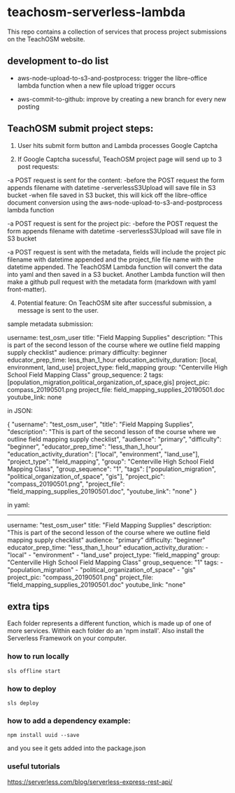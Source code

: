 # teachosm-serverless-lambda

This repo contains a collection of services that process project submissions on the TeachOSM website.

## development to-do list

- aws-node-upload-to-s3-and-postprocess: trigger the libre-office lambda function when a new file upload trigger occurs

- aws-commit-to-github: improve by creating a new branch for every new posting


## TeachOSM submit project steps:

1. User hits submit form button and Lambda processes Google Captcha

3. If Google Captcha sucessful, TeachOSM project page will send up to 3 post requests:

-a POST request is sent for the content:
  -before the POST request the form appends filename with datetime
  -serverlessS3Upload will save file in S3 bucket
  -when file saved in S3 bucket, this will kick off the libre-office document conversion using the aws-node-upload-to-s3-and-postprocess lambda function

-a POST request is sent for the project pic:
  -before the POST request the form appends filename with datetime
  -serverlessS3Upload will save file in S3 bucket

-a POST request is sent with the metadata, fields will include the project pic filename with datetime appended and the project_file file name with the datetime appended. The TeachOSM Lambda function will convert the data into yaml and then saved in a S3 bucket. Another Lambda function will then make a github pull request with the metadata form (markdown with yaml front-matter).

4. Potential feature: On TeachOSM site after successful submission, a message is sent to the user.

sample metadata submission:

username: test_osm_user
title: "Field Mapping Supplies"
description: "This is part of the second lesson of the course where we outline field mapping supply checklist"
audience: primary
difficulty: beginner
educator_prep_time: less_than_1_hour
education_activity_duration: [local, environment, land_use]
project_type: field_mapping
group: "Centerville High School Field Mapping Class"
group_sequence: 2
tags: [population_migration,political_organization_of_space,gis]
project_pic: compass_20190501.png
project_file: field_mapping_supplies_20190501.doc
youtube_link: none

in JSON:

{
  "username": "test_osm_user",
  "title": "Field Mapping Supplies",
  "description": "This is part of the second lesson of the course where we outline field mapping supply checklist",
  "audience": "primary",
  "difficulty": "beginner",
  "educator_prep_time": "less_than_1_hour",
  "education_activity_duration": ["local", "environment", "land_use"],
  "project_type": "field_mapping",
  "group": "Centerville High School Field Mapping Class",
  "group_sequence": "1",
  "tags": ["population_migration", "political_organization_of_space", "gis"],
  "project_pic": "compass_20190501.png",
  "project_file": "field_mapping_supplies_20190501.doc",
  "youtube_link": "none"
}

in yaml:

---
  username: "test_osm_user"
  title: "Field Mapping Supplies"
  description: "This is part of the second lesson of the course where we outline field mapping supply checklist"
  audience: "primary"
  difficulty: "beginner"
  educator_prep_time: "less_than_1_hour"
  education_activity_duration: 
    - "local"
    - "environment"
    - "land_use"
  project_type: "field_mapping"
  group: "Centerville High School Field Mapping Class"
  group_sequence: "1"
  tags: 
    - "population_migration"
    - "political_organization_of_space"
    - "gis"
  project_pic: "compass_20190501.png"
  project_file: "field_mapping_supplies_20190501.doc"
  youtube_link: "none"


## extra tips

Each folder represents a different function, which is made up of one of more services. Within each folder do an 'npm install'. Also install the Serverless Framework on your computer.

### how to run locally
```
sls offline start
```

### how to deploy
```
sls deploy
```

### how to add a dependency example:

```
npm install uuid --save
```
and you see it gets added into the package.json


### useful tutorials
https://serverless.com/blog/serverless-express-rest-api/

